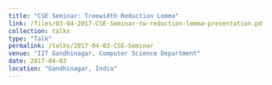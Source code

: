 ```yaml
---
title: "CSE Seminar: Treewidth Reduction Lemma"
link: /files/03-04-2017-CSE-Seminar-tw-reduction-lemma-presentation.pdf
collection: talks
type: "Talk"
permalink: /talks/2017-04-03-CSE-Seminar
venue: "IIT Gandhinagar, Computer Science Department"
date: 2017-04-03
location: "Gandhinagar, India"
---
```

<!--[Slides](/files/03-04-2017-CSE-Seminar-tw-reduction-lemma-presentation.pdf)-->

